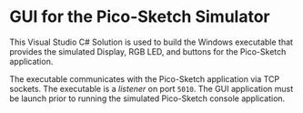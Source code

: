 # GUI for the Pico-Sketch Simulator

This Visual Studio C# Solution is used to build the Windows executable that 
provides the simulated Display, RGB LED, and buttons for the Pico-Sketch application.

The executable communicates with the Pico-Sketch application via TCP sockets.
The executable is a _listener_ on port `5010`.  The GUI application must be
launch prior to running the simulated Pico-Sketch console application.
